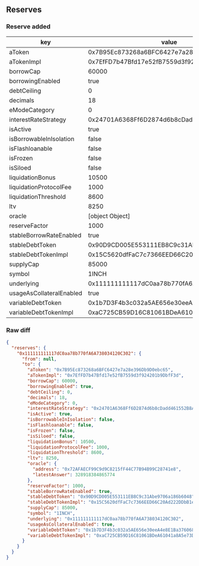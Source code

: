 ## Reserves

### Reserve added

| key | value |
| --- | --- |
| aToken | 0x7B95Ec873268a6BFC6427e7a28e396Db9D0ebc65 |
| aTokenImpl | 0x7EfFD7b47Bfd17e52fB7559d3f924201b9DbfF3d |
| borrowCap | 60000 |
| borrowingEnabled | true |
| debtCeiling | 0 |
| decimals | 18 |
| eModeCategory | 0 |
| interestRateStrategy | 0x24701A6368Ff6D2874d6b8cDadd461552B8A5283 |
| isActive | true |
| isBorrowableInIsolation | false |
| isFlashloanable | false |
| isFrozen | false |
| isSiloed | false |
| liquidationBonus | 10500 |
| liquidationProtocolFee | 1000 |
| liquidationThreshold | 8600 |
| ltv | 8250 |
| oracle | [object Object] |
| reserveFactor | 1000 |
| stableBorrowRateEnabled | true |
| stableDebtToken | 0x90D9CD005E553111EB8C9c31Abe9706a186b6048 |
| stableDebtTokenImpl | 0x15C5620dfFaC7c7366EED66C20Ad222DDbB1eD57 |
| supplyCap | 85000 |
| symbol | 1INCH |
| underlying | 0x111111111117dC0aa78b770fA6A738034120C302 |
| usageAsCollateralEnabled | true |
| variableDebtToken | 0x1b7D3F4b3c032a5AE656e30eeA4e8E1Ba376068F |
| variableDebtTokenImpl | 0xaC725CB59D16C81061BDeA61041a8A5e73DA9EC6 |


### Raw diff

```json
{
  "reserves": {
    "0x111111111117dC0aa78b770fA6A738034120C302": {
      "from": null,
      "to": {
        "aToken": "0x7B95Ec873268a6BFC6427e7a28e396Db9D0ebc65",
        "aTokenImpl": "0x7EfFD7b47Bfd17e52fB7559d3f924201b9DbfF3d",
        "borrowCap": 60000,
        "borrowingEnabled": true,
        "debtCeiling": 0,
        "decimals": 18,
        "eModeCategory": 0,
        "interestRateStrategy": "0x24701A6368Ff6D2874d6b8cDadd461552B8A5283",
        "isActive": true,
        "isBorrowableInIsolation": false,
        "isFlashloanable": false,
        "isFrozen": false,
        "isSiloed": false,
        "liquidationBonus": 10500,
        "liquidationProtocolFee": 1000,
        "liquidationThreshold": 8600,
        "ltv": 8250,
        "oracle": {
          "address": "0x72AFAECF99C9d9C8215fF44C77B94B99C28741e8",
          "latestAnswer": 328918384865774
        },
        "reserveFactor": 1000,
        "stableBorrowRateEnabled": true,
        "stableDebtToken": "0x90D9CD005E553111EB8C9c31Abe9706a186b6048",
        "stableDebtTokenImpl": "0x15C5620dfFaC7c7366EED66C20Ad222DDbB1eD57",
        "supplyCap": 85000,
        "symbol": "1INCH",
        "underlying": "0x111111111117dC0aa78b770fA6A738034120C302",
        "usageAsCollateralEnabled": true,
        "variableDebtToken": "0x1b7D3F4b3c032a5AE656e30eeA4e8E1Ba376068F",
        "variableDebtTokenImpl": "0xaC725CB59D16C81061BDeA61041a8A5e73DA9EC6"
      }
    }
  }
}
```
